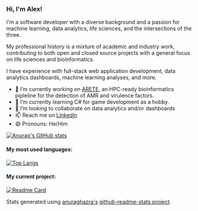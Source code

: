 ### Hi, I'm Alex!

I'm a software developer with a diverse background and a passion for machine learning, data analytics, life sciences, and the intersections of the three. 

My professional history is a mixture of academic and industry work, contributing to both open and closed source projects with a general focus on life sciences and bioinformatics. 

I have experience with full-stack web application development, data analytics dashboards, machine learning analyses, and more.

- 🔭 I’m currently working on [ARETE](https://github.com/fmaguire/arete), an HPC-ready bioinformatics pipleline for the detection of AMR and virulence factors. 
- 🌱 I’m currently learning C# for game development as a hobby.
- 👯 I’m looking to collaborate on data analytics and/or dashboards
- 📫 Reach me on [LinkedIn](https://www.linkedin.com/in/alex-manuele/)
- 😄 Pronouns: He/Him


[![Anurag's GitHub stats](https://github-readme-stats.vercel.app/api?username=alexmanuele&count_private=true&theme=radical)
](https://camo.githubusercontent.com/500959509519d9ccf11002f77cc764c91bc810d8157b6c514f643660ccd76d61/68747470733a2f2f6769746875622d726561646d652d73746174732e76657263656c2e6170702f6170693f757365726e616d653d616c65786d616e75656c6526636f756e745f707269766174653d74727565267468656d653d7261646963616c)

#### My most used languages:
[![Top Langs](https://github-readme-stats.vercel.app/api/top-langs/?username=alexmanuele&hide=html&theme=radical)](https://camo.githubusercontent.com/9cb2fa154d7ff06c78ffac0ec00aa18a9f69b86f88f07c2fd4415b79f594bc54/68747470733a2f2f6769746875622d726561646d652d73746174732e76657263656c2e6170702f6170692f746f702d6c616e67732f3f757365726e616d653d616c65786d616e75656c6526686964653d68746d6c267468656d653d7261646963616c)

#### My current project:
[![Readme Card](https://github-readme-stats.vercel.app/api/pin/?username=alexmanuele&repo=arete&theme=radical)](https://github.com/alexmanuele/arete)

Stats generated using [anuraghazra's](https://github.com/anuraghazra) [github-readme-stats project](https://github.com/anuraghazra/github-readme-stats). 
<!--
**alexmanuele/alexmanuele** is a ✨ _special_ ✨ repository because its `README.md` (this file) appears on your GitHub profile.

Here are some ideas to get you started:

- 🔭 I’m currently working on ...
- 🌱 I’m currently learning ...
- 👯 I’m looking to collaborate on ...
- 🤔 I’m looking for help with ...
- 💬 Ask me about ...
- 📫 How to reach me: ...
- 😄 Pronouns: ...
- ⚡ Fun fact: ...
-->
